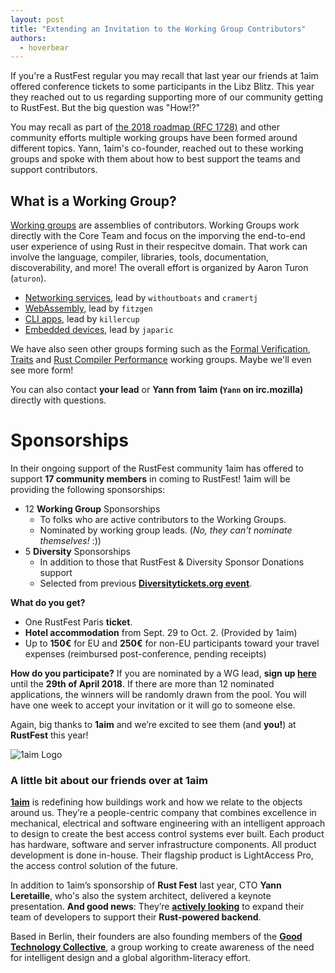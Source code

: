 ```yaml
---
layout: post
title: "Extending an Invitation to the Working Group Contributors"
authors:
  - hoverbear
---
```


If you're a RustFest regular you may recall that last year our friends at 1aim offered conference tickets to some participants in the Libz Blitz. This year they reached out to us regarding supporting more of our community getting to RustFest. But the big question was "How!?"

You may recall as part of [the 2018 roadmap (RFC 1728)](https://github.com/rust-lang/rfcs/pull/2314) and other community efforts multiple working groups have been formed around different topics. Yann, 1aim's co-founder, reached out to these working groups and spoke with them about how to best support the teams and support contributors.

## What is a Working Group?

[Working groups](https://internals.rust-lang.org/t/announcing-the-2018-domain-working-groups/6737) are assemblies of contributors. Working Groups work directly with the Core Team and focus on the imporving the end-to-end user experience of using Rust in their respecitve domain. That work can involve the language, compiler, libraries, tools, documentation, discoverability, and more! The overall effort is organized by Aaron Turon (`aturon`).

* [Networking services](https://internals.rust-lang.org/t/announcing-the-network-services-working-group-wg-net/7354), lead by `withoutboats` and `cramertj`
* [WebAssembly](https://internals.rust-lang.org/t/come-join-the-rust-and-webassembly-working-group/6845), lead by `fitzgen`
* [CLI apps](https://internals.rust-lang.org/t/announcing-the-cli-working-group/6872), lead by `killercup`
* [Embedded devices](https://internals.rust-lang.org/t/announcing-the-embedded-devices-working-group/6839), lead by `japaric`

We have also seen other groups forming such as the [Formal Verification](https://internals.rust-lang.org/t/announcing-the-formal-verification-working-group/7240), [Traits](https://internals.rust-lang.org/t/announcing-traits-working-group/6804) and [Rust Compiler Performance](https://internals.rust-lang.org/t/rust-compiler-performance-working-group/6934) working groups. Maybe we'll even see more form!

You can also contact **your lead** or **Yann from 1aim (`Yann` on irc.mozilla)** directly with questions.

# Sponsorships

In their ongoing support of the RustFest community 1aim has offered to support **17 community members** in coming to RustFest! 1aim will be providing the following sponsorships:

* 12 **Working Group** Sponsorships
    * To folks who are active contributors to the Working Groups.
    * Nominated by working group leads. (*No, they can't nominate themselves!* :))
* 5 **Diversity** Sponsorships
    * In addition to those that RustFest & Diversity Sponsor Donations support
    * Selected from previous **[Diversitytickets.org event](https://diversitytickets.org/events/152)**.

**What do you get?**
* One RustFest Paris **ticket**.
* **Hotel accommodation** from Sept. 29 to Oct. 2. (Provided by 1aim)
* Up to **150€** for EU and **250€** for non-EU participants toward your travel expenses (reimbursed post-conference, pending receipts)

**How do you participate?**
If you are nominated by a WG lead, **sign up [here](https://goo.gl/forms/A1hrLjA81kiBidff2)** until the **29th of April 2018**. If there are more than 12 nominated applications, the winners will be randomly drawn from the pool. You will have one week to accept your invitation or it will go to someone else.


Again, big thanks to **1aim** and we’re excited to see them (and **you!**) at **RustFest** this year!

![1aim Logo](https://blog.rustfest.eu/assets/sponsors/1aim.svg)

### A little bit about our friends over at 1aim

**[1aim](https://1aim.com/)** is redefining how buildings work and how we relate to the objects around us. They’re a people-centric company that combines excellence in mechanical, electrical and software engineering with an intelligent approach to design to create the best access control systems ever built. Each product has hardware, software and server infrastructure components. All product development is done in-house. Their flagship product is LightAccess Pro, the access control solution of the future. 

In addition to 1aim’s sponsorship of **Rust Fest** last year, CTO **Yann Leretaille**, who's also the system architect, delivered a keynote presentation. **And good news**: They’re **[actively looking](https://1aim.com/#careers)** to expand their team of developers to support their **Rust-powered backend**.

Based in Berlin, their founders are also founding members of the **[Good Technology Collective](http://goodtechnologycollective.com/)**, a group working to create awareness of the need for intelligent design and a global algorithm-literacy effort.
